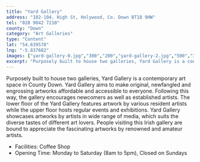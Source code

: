 ```yaml
---
title: "Yard Gallery"
address: "102-104, High St, Holywood, Co. Down BT18 9HW"
tel: "028 9042 7210"
county: "Down"
category: "Art Galleries"
type: "Content"
lat: "54.639578"
lng: "-5.837682"
images: ["yard-gallery-0.jpg","300","200","yard-gallery-2.jpg","500","374","yard-gallery-3.jpg","335","500","yard-gallery-4.jpg","326","161"]
excerpt: "Purposely built to house two galleries, Yard Gallery is a contemporary art space in County Down. Yard Gallery aims to make original, newfangled and en..."
---
```

<p>Purposely built to house two galleries, Yard Gallery is a contemporary art space in County Down. Yard Gallery aims to make original, newfangled and engrossing artworks affordable and accessible to everyone. Following this way, the gallery encourages newcomers as well as established artists. The lower floor of the Yard Gallery features artwork by various resident artists while the upper floor hosts regular events and exhibitions. Yard Gallery showcases artworks by artists in wide range of media, which suits the diverse tastes of different art lovers. People visiting this Irish gallery are bound to appreciate the fascinating artworks by renowned and amateur artists. </p>  
    <ul> 
        <li>Facilities: Coffee Shop</li> 
        <li>Opening Time: Monday to Saturday (8am to 5pm), Closed on Sundays</li> </ul>